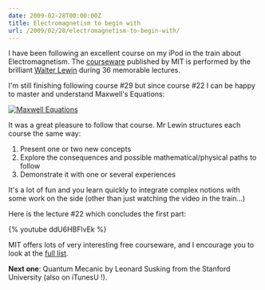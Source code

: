 ```yaml
---
date: 2009-02-28T00:00:00Z
title: Electromagnetism to begin with
url: /2009/02/28/electromagnetism-to-begin-with/
---
```


I have been following an excellent course on my iPod in the train about Electromagnetism. The [courseware](http://ocw.mit.edu/OcwWeb/Physics/8-02Electricity-and-MagnetismSpring2002/VideoAndCaptions/index.htm "Electricity and Magnetism") published by MIT is performed by the brilliant [Walter Lewin](http://web.mit.edu/physics/facultyandstaff/faculty/walter_lewin.html "Walter Lewin's Page") during 36 memorable lectures.

I'm still finishing following course #29 but since course #22 I can be happy to master and understand Maxwell's Equations: 

[![Maxwell Equations](http://www.physics.udel.edu/~watson/phys208/formulas/maxwell.gif "Maxwell Equations")](http://www.physics.udel.edu/~watson/phys208/formulas/maxwell.gif) 

It was a great pleasure to follow that course. Mr Lewin structures each course the same way:

1. Present one or two new concepts
1. Explore the consequences and possible mathematical/physical paths to follow
1. Demonstrate it with one or several experiences

It's a lot of fun and you learn quickly to integrate complex notions with some work on the side (other than just watching the video in the train...)

Here is the lecture #22 which concludes the first part:

{% youtube ddU6HBFlvEk %}

MIT offers lots of very interesting free courseware, and I encourage you to look at the [full list](http://ocw.mit.edu/OcwWeb/web/courses/courses/index.htm "MIT Courseware List").

**Next one**: Quantum Mecanic by Leonard Susking from the Stanford University (also on iTunesU !).
